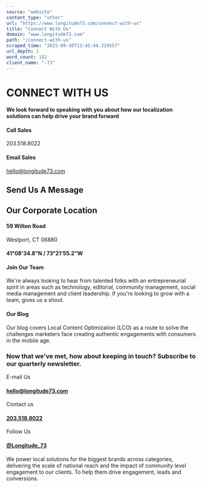 ```yaml
---
source: "website"
content_type: "other"
url: "https://www.longitude73.com/connect-with-us"
title: "Connect With Us"
domain: "www.longitude73.com"
path: "/connect-with-us"
scraped_time: "2025-09-30T13:45:44.319557"
url_depth: 1
word_count: 182
client_name: "-73"
---
```


# CONNECT WITH US

#### We look forward to speaking with you about how our localization solutions can help drive your brand forward

#### Call Sales

203.518.8022

#### Email Sales

[hello@longitude73.com](mailTo:hello@palmspire.com)

## Send Us A Message

## Our Corporate Location

#### 59 Wilton Road  
Westport, CT 06880

#### 41°08'34.8"N / **73**°21'55.2"W

#### Join Our Team

We're always looking to hear from talented folks with an entrepreneurial spirit in areas such as technology, editorial, community management, social media management and client leadership. If you're looking to grow with a team, gives us a shout.

#### Our Blog

Our blog covers Local Content Optimization (LCO) as a route to solve the challenges marketers face creating authentic engagements with consumers in the mobile age.

### Now that we've met, how about keeping in touch? Subscribe to our quarterly newsletter.

E-mail Us

#### [hello@longitude73.com](mailTo:hello@longitude73.com)

Contact us

#### [203.518.8022](tel:203.518.8022)

Follow Us

#### [@Longitude_73](https://twitter.com/longitude_73)

We power local solutions for the biggest brands across categories, delivering the scale of national reach and the impact of community level engagement to our clients. To help them drive engagement, leads and conversions.